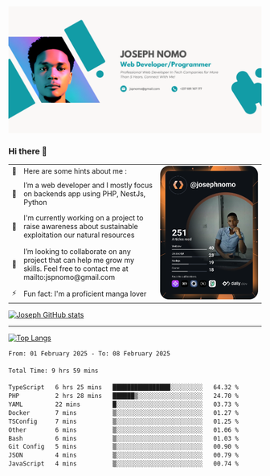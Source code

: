 ![Banner of my profile!](/Joseph_NOMO_NEW.png "Banner")

### Hi there 👋

<!--- | --  | 👋  | Here are some hints about me :                                                                                                 | <td rowspan=6><img src="/devcard.svg" width="400" alt="Joseph NOMO's Dev Card"/></td> |
| --- | --- | ------------------------------------------------------------------------------------------------------------------------------ | ------------------------------------------------------------------------------------- |
| --  | 🔭  | I’m a web developer and I mostly focus on backends app using PHP, NestJs, Python                                               |
| --  | 🦁  | I'm currently working on a project to raise awareness about sustainable exploitation our natural resources                     |
| --  | 👯  | I’m looking to collaborate on any project that can help me grow my skills. Feel free to contact me at mailto:jspnomo@gmail.com |
| --  | ⚡  | Fun fact: I'm a proficient manga lover                                                                                         |
--->

<table>
    <tr>
        <td width="1%">👋</td>
        <td width="55%">Here are some hints about me :</td>
        <td rowspan=6 width="44%"><img src="/devcard.svg" width="400" alt="Joseph NOMO's Dev Card"/></td>
    </tr>
    <tr>
        <td>🔭</td>
        <td>I’m a web developer and I mostly focus on backends app using PHP, NestJs, Python</td>
    </tr>
    <tr>
        <td>🦁</td>
        <td>I'm currently working on a project to raise awareness about sustainable exploitation our natural resources</td>
    </tr>
    <tr>
        <td>👯</td>
        <td>I’m looking to collaborate on any project that can help me grow my skills. Feel free to contact me at mailto:jspnomo@gmail.com</td>
    </tr>
    <tr>
        <td>⚡</td>
        <td>Fun fact: I'm a proficient manga lover</td>
    </tr>

</table>

[![Joseph GitHub stats](https://github-readme-stats-seven-sigma-53.vercel.app/api?username=Jspascal)](https://github.com/Jspascal/github-readme-stats)

---

[![Top Langs](https://github-readme-stats-seven-sigma-53.vercel.app/api/top-langs/?username=Jspascal&layout=compact)](https://github.com/Jspascal/github-readme-stats)

<!--START_SECTION:waka-->

```txt
From: 01 February 2025 - To: 08 February 2025

Total Time: 9 hrs 59 mins

TypeScript   6 hrs 25 mins   ████████████████░░░░░░░░░   64.32 %
PHP          2 hrs 28 mins   ██████▒░░░░░░░░░░░░░░░░░░   24.70 %
YAML         22 mins         █░░░░░░░░░░░░░░░░░░░░░░░░   03.73 %
Docker       7 mins          ▒░░░░░░░░░░░░░░░░░░░░░░░░   01.27 %
TSConfig     7 mins          ▒░░░░░░░░░░░░░░░░░░░░░░░░   01.25 %
Other        6 mins          ▒░░░░░░░░░░░░░░░░░░░░░░░░   01.06 %
Bash         6 mins          ▒░░░░░░░░░░░░░░░░░░░░░░░░   01.03 %
Git Config   5 mins          ▒░░░░░░░░░░░░░░░░░░░░░░░░   00.90 %
JSON         4 mins          ▒░░░░░░░░░░░░░░░░░░░░░░░░   00.79 %
JavaScript   4 mins          ▒░░░░░░░░░░░░░░░░░░░░░░░░   00.74 %
```

<!--END_SECTION:waka-->
